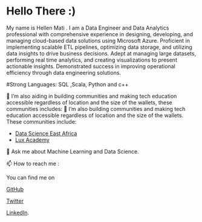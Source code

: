 # Hello There  :)
My name is Hellen Mati . I am a Data Engineer and Data Analytics professional with comprehensive
 experience in designing, developing, and managing cloud-based data
 solutions using Microsoft Azure. Proficient in implementing scalable ETL
 pipelines, optimizing data storage, and utilizing data insights to drive
 business decisions. Adept at managing large datasets, performing real
time analytics, and creating visualizations to present actionable insights.
 Demonstrated success in improving operational efficiency through data
 engineering solutions. 

#Strong Languages: SQL ,Scala, Python and c++

🔭 I’m also aiding in building communities and making tech education accessible regardless of location and the size of the wallets, these communities includes:
🔭 I’m also building communities and making tech education accessible regardless of location and the size of the wallets. These communities include: 

- [Data Science East Africa](https://x.com/DSEAfrica)
- [Lux Academy](https://x.com/lux_academy)

 
💬 Ask me about Machine Learning and Data Science.

📫 How to reach me : 

You can find me on 

[GitHub](https://github.com/Hmati) 

[Twitter](https://x.com/MissMati_)

[LinkedIn](https://www.linkedin.com/in/hellen-mati-7b476613b/).





